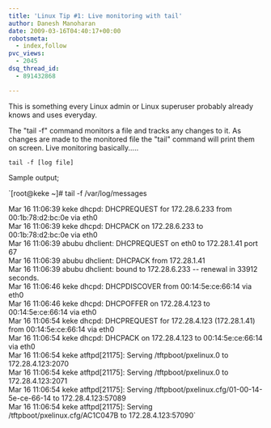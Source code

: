 ```yaml
---
title: 'Linux Tip #1: Live monitoring with tail'
author: Danesh Manoharan
date: 2009-03-16T04:40:17+00:00
robotsmeta:
  - index,follow
pvc_views:
  - 2045
dsq_thread_id:
  - 891432868

---
```

This is something every Linux admin or Linux superuser probably already knows and uses everyday.

The "tail -f" command monitors a file and tracks any changes to it. As changes are made to the monitored file the "tail" command will print them on screen. Live monitoring basically.....

`tail -f [log file]`

Sample output;

`[root@keke ~]# tail -f /var/log/messages</p>
<p>Mar 16 11:06:39 keke dhcpd: DHCPREQUEST for 172.28.6.233 from 00:1b:78:d2:bc:0e via eth0<br />
Mar 16 11:06:39 keke dhcpd: DHCPACK on 172.28.6.233 to 00:1b:78:d2:bc:0e via eth0<br />
Mar 16 11:06:39 abubu dhclient: DHCPREQUEST on eth0 to 172.28.1.41 port 67<br />
Mar 16 11:06:39 abubu dhclient: DHCPACK from 172.28.1.41<br />
Mar 16 11:06:39 abubu dhclient: bound to 172.28.6.233 -- renewal in 33912 seconds.<br />
Mar 16 11:06:46 keke dhcpd: DHCPDISCOVER from 00:14:5e:ce:66:14 via eth0<br />
Mar 16 11:06:46 keke dhcpd: DHCPOFFER on 172.28.4.123 to 00:14:5e:ce:66:14 via eth0<br />
Mar 16 11:06:54 keke dhcpd: DHCPREQUEST for 172.28.4.123 (172.28.1.41) from 00:14:5e:ce:66:14 via eth0<br />
Mar 16 11:06:54 keke dhcpd: DHCPACK on 172.28.4.123 to 00:14:5e:ce:66:14 via eth0<br />
Mar 16 11:06:54 keke atftpd[21175]: Serving /tftpboot/pxelinux.0 to 172.28.4.123:2070<br />
Mar 16 11:06:54 keke atftpd[21175]: Serving /tftpboot/pxelinux.0 to 172.28.4.123:2071<br />
Mar 16 11:06:54 keke atftpd[21175]: Serving /tftpboot/pxelinux.cfg/01-00-14-5e-ce-66-14 to 172.28.4.123:57089<br />
Mar 16 11:06:54 keke atftpd[21175]: Serving /tftpboot/pxelinux.cfg/AC1C047B to 172.28.4.123:57090`